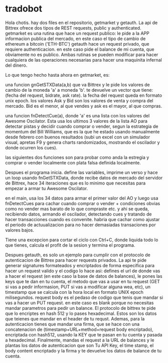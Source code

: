 # tradobot
Hola chotis. hay dos files en el repositorio, getmarket y getauth.
La api de Bittrex ofrece dos tipos de REST requests, public y authenticated.
getmarket es una rutina que hace un request publico: le pide a la APP informacion publica del mercado, en este caso el tipo de cambio de ethereum a bitcoin ('ETH-BTC')
getauth hace un request privado, que requiere authenticacion. en este caso pide el balance de mi cuenta, que obviamente no es publico.
Ambas rutinas se pueden modificar para hacer cualquiera de las operaciones necesarias para hacer una maquinita infernal del dinero.

Lo que tengo hecho hasta ahora en getmarket, es:

una funcion gnGetSTXData(a,b) que va Bittrex y le pide los valores de cambio de la moneda 'a' a moneda 'b'. te devuelve un vector que tiene: (fecha del request, bidrate, ask rate). la fecha del request queda en formato unix epoch. los valores Ask y Bid son los valores de venta y compra del mercado. Bid es el menor, al que vendes y ask es el mayor, al que compras.

una funcion fnDetectCue(a), donde 'a' es una lista con los valores del Awesome Oscilator. Esta usa los ultimos 3 valores de la lista AO para detectar pistas y decidir cuando comprar o vender, segun la estrategia de momentum del Bill Williams, que es la que he estado usando manualmente desde febrero con buenos resultados (subi un excel con un simulador visual, apretas F9 y genera charts randomizados, mostrando el oscilador y donde ocurren los cues).

las siguientes dos funciones son para probar como anda la estregia y comprar o vender localmente con plata falsa definida localmente.

Despues el programa inicia. define las variables, imprime un verso y hace un loop usando fnGetSTXData, donde recibe datos de mercado del servidor de Bittrex, hace 34 iteraciones que es lo minimo que necesitas para empezar a armar tu Awesome Oscilator.

en el main, usa los 34 datos para armar el primer valor del AO y luego usa fnDetectCues para cachar cuando comprar o vender + condiciones obvias como no vender mas barato de lo que compraste etc. y ahi se queda, recibiendo datos, armando el oscilador, detectando cues y tratando de hacer transacciones cuando es convenite. habria que cachar como ajustar el periodo de actuualizacion para no hacer demasiadas transaciones por valores bajos.

Tiene una excepcion para cortar el ciclo con Ctrl+C, donde liquida todo lo que tienes, calcula el profit de la sesion y termina el programa.


Despues getauth, es solo un ejemplo para cumplir con el protocolo de autenticacion de Bittrex para hacer requests privados. La api te pide generar signatures formateados y encriptados de forma especifica para hacer un request valido y el codigo lo hace asi:
defines el url de donde vas a hacer el request (en este caso la base de datos de balances), le pones las keys que te dan en tu cuenta, el metodo que vas a usar en tu request (GET si vas a pedir informasion, PUT si vas a modificar alguna wea, etc), un timestamp que se calcula con la hora local en formato UNIX epoch milisegundos. request body es el pedaso de codigo que tenis que mandar si vas a hacer un PUT request. en este caso es blank porque no necesitas mandar parametros para pedir un balance. El protocolo de bittrex te pide que lo encriptes en hash 512 y lo pases hexadecimal. Estos son los datos que teienes que mandar en el header de tu requst. Ademas, para la autenticacion tienes que mandar una firma, que se hace con una concatenacion de (timestamp+URL+method+request body encriptado), encriptada con hash512, usando la KEY que te pasan en tu cuenta y pasada a hexadecimal.
Finalmente, mandas el request a la URL de balances y le plantas los datos de autenticacion que son Tu API Key, el time stamp, el body content encriptado y la firma y te devuelve los datos de balance de tu cuenta.
